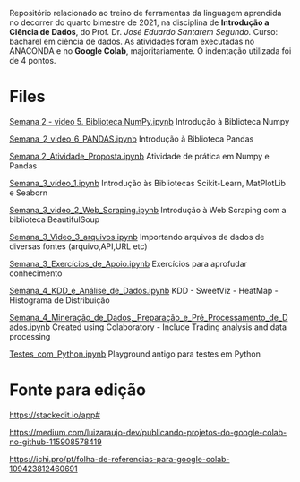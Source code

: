 Repositório relacionado ao treino de ferramentas da linguagem aprendida no decorrer do quarto bimestre de 2021, na disciplina de **Introdução a Ciência de Dados**, do Prof. Dr. *José Eduardo Santarem Segundo.*
Curso: bacharel em ciência de dados.
As atividades foram executadas no ANACONDA e no **Google Colab**, majoritariamente. O indentação utilizada foi de 4 pontos.


# Files
[Semana 2 - video 5. Biblioteca NumPy.ipynb](/Semana_3_video_5_Biblioteca_NumPy.ipynb) Introdução à Biblioteca Numpy

[Semana_2_video_6_PANDAS.ipynb](https://github.com/GiselleOAlmeida/python-univesp-ciencia-de-dados/blob/main/Semana_2_video_6_PANDAS.ipynb "Semana_2_video_6_PANDAS.ipynb") Introdução à Biblioteca Pandas

[Semana 2_Atividade_Proposta.ipynb](/Semana02_Atividade_Proposta.ipynb) Atividade de prática em Numpy e Pandas

[Semana_3_vídeo_1.ipynb](/Semana_3_vídeo_1.ipynb) Introdução às Bibliotecas Scikit-Learn, MatPlotLib e Seaborn

[Semana_3_video_2_Web_Scraping.ipynb](/Semana_03_video_2_Web_Scraping.ipynb) Introdução à Web Scraping com a biblioteca BeautifulSoup

[Semana_3_Video_3_arquivos.ipynb](/Semana_3_Video_3_arquivos.ipynb) Importando arquivos de dados de diversas fontes (arquivo,API,URL etc)

[Semana_3_Exercícios_de_Apoio.ipynb](/Semana_3_Exercícios_de_Apoio.ipynb) Exercícios para aprofudar conhecimento

[Semana_4_KDD_e_Análise_de_Dados.ipynb](/Semana_4_KDD_e_Análise_de_Dados.ipynb) KDD - SweetViz - HeatMap - Histograma de Distribuição

[Semana_4_Mineração_de_Dados,_Preparação_e_Pré_Processamento_de_Dados.ipynb](/Semana_4_Mineração_de_Dados,_Preparação_e_Pré_Processamento_de_Dados.ipynb)
Created using Colaboratory - Include Trading analysis and data processing 

[Testes_com_Python.ipynb](/Testes_com_Python.ipynb) Playground antigo para testes em Python

# Fonte para edição
https://stackedit.io/app#

https://medium.com/luizaraujo-dev/publicando-projetos-do-google-colab-no-github-115908578419

https://ichi.pro/pt/folha-de-referencias-para-google-colab-109423812460691 
